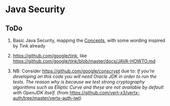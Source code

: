 # Java Security

## ToDo

1. Basic Java Security, mapping the [Concepts](concepts.md), with some wording inspired by Tink already

1. https://github.com/google/tink, like https://github.com/google/tink/blob/master/docs/JAVA-HOWTO.md

1. NB: Consider https://github.com/google/conscrypt due to: _If you’re developing on this code you will need Oracle JDK in order to run the tests. The reason why is because we test strong cryptography algorithms such as Elliptic Curve and these are not available by default with OpenJDK itself._ (from https://github.com/vert-x3/vertx-auth/tree/master/vertx-auth-jwt)
